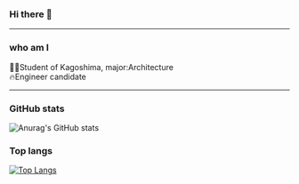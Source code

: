 ### Hi there 👋
<hr />

### who am I

👩‍🎓Student of Kagoshima, major:Architecture
<br>🔥Engineer candidate<br/>
<hr />

### GitHub stats
![Anurag's GitHub stats](https://github-readme-stats.vercel.app/api?username=komurananami&show_icons=true&theme=radical)

### Top langs
[![Top Langs](https://github-readme-stats.vercel.app/api/top-langs/?username=komurananami&layout=compact&theme=radical)](https://github.com/komurananami/github-readme-stats)



<!--
**komurananami/komurananami** is a ✨ _special_ ✨ repository because its `README.md` (this file) appears on your GitHub profile.



Here are some ideas to get you started:

- 🔭 I’m currently working on ...
- 🌱 I’m currently learning ...
- 👯 I’m looking to collaborate on ...
- 🤔 I’m looking for help with ...
- 💬 Ask me about ...
- 📫 How to reach me: ...
- 😄 Pronouns: ...
- ⚡ Fun fact: ...
-->
